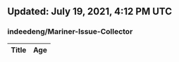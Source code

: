 ## Updated: July 19, 2021, 4:12 PM UTC


### indeedeng/Mariner-Issue-Collector
|**Title**|**Age**|
|:----|:----|